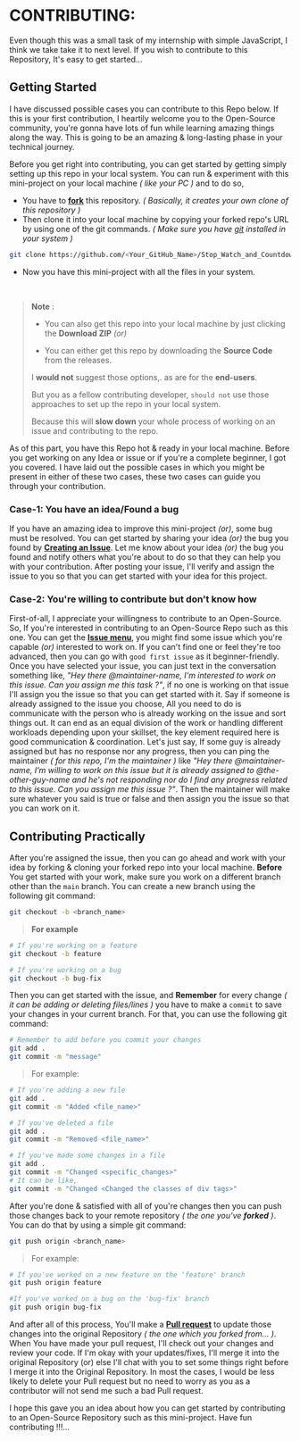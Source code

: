 # CONTRIBUTING:

Even though this was a small task of my internship with simple JavaScript, I think we take take it to next level. If you wish to contribute to this Repository, It's easy to get started...

## Getting Started

I have discussed possible cases you can contribute to this Repo below. If this is your first contribution, I heartily welcome you to the Open-Source community, you're gonna have lots of fun while learning amazing things along the way. This is going to be an amazing & long-lasting phase in your technical journey.

Before you get right into contributing, you can get started by getting simply setting up this repo in your local system. You can run & experiment with this mini-project on your local machine *( like your PC )* and to do so,

- You have to [**fork**](https://github.com/iamwatchdogs/Stop_Watch_and_Countdown_Timer/fork "Let's fork this repo") this repository. *( Basically, it creates your own clone of this repository )*
- Then clone it into your local machine by copying your forked repo's URL by using one of the git commands. *( Make sure you have [git](https://git-scm.com/ "Let's Download & install git") installed in your system )*
```bash
git clone https://github.com/<Your_GitHub_Name>/Stop_Watch_and_Countdown_Timer/
```
- Now you have this mini-project with all the files in your system.

<br>

> **Note** :
> 
> - You can also get this repo into your local machine by just clicking the **Download ZIP** *(or)*
> 
> - You can either get this repo by downloading the **Source Code** from the releases.
>
> I **would not** suggest those options,. as are for the **end-users**. 
> 
> But you as a fellow contributing developer, `should not` use those approaches to set up the repo in your local system.
> 
> Because this will **slow down** your whole process of working on an issue and contributing to the repo.

As of this part, you have this Repo hot & ready in your local machine. Before you get working on any Idea or issue or if you're a complete beginner, I got you covered. I have laid out the possible cases in which you might be present in either of these two cases, these two cases can guide you through your contribution.

### Case-1: You have an idea/Found a bug

If you have an amazing idea to improve this mini-project *(or)*, some bug must be resolved. You can get started by sharing your idea *(or)* the bug you found by [**Creating an Issue**](https://github.com/iamwatchdogs/Stop_Watch_and_Countdown_Timer/issues/new "Let's create an issue"). Let me know about your idea *(or)* the bug you found and notify others what you're about to do so that they can help you with your contribution. After posting your issue, I'll verify and assign the issue to you so that you can get started with your idea for this project.

### Case-2: You're willing to contribute but don't know how 

First-of-all, I appreciate your willingness to contribute to an Open-Source. So, If you're interested in contributing to an Open-Source Repo such as this one. You can get the [**Issue menu**](https://github.com/iamwatchdogs/Stop_Watch_and_Countdown_Timer/issues "Let's go to issue menu"), you might find some issue which you're capable *(or)* interested to work on. If you can't find one or feel they're too advanced, then you can go with `good first issue` as it beginner-friendly. Once you have selected your issue, you can just text in the conversation something like, *"Hey there @maintainer-name, I'm interested to work on this issue. Can you assign me this task ?"*, if no one is working on that issue I'll assign you the issue so that you can get started with it. Say if someone is already assigned to the issue you choose, All you need to do is communicate with the person who is already working on the issue and sort things out. It can end as an equal division of the work or handling different workloads depending upon your skillset, the key element required here is good communication & coordination. Let's just say, If some guy is already assigned but has no response nor any progress, then you can ping the maintainer *( for this repo, I'm the maintainer )* like *"Hey there @maintainer-name, I'm willing to work on this issue but it is already assigned to @the-other-guy-name and he's not responding nor do I find any progress related to this issue. Can you assign me this issue ?"*. Then the maintainer will make sure whatever you said is true or false and then assign you the issue so that you can work on it.

## Contributing Practically

After you're assigned the issue, then you can go ahead and work with your idea by forking & cloning your forked repo into your local machine. **Before** You get started with your work, make sure you work on a different branch other than the `main` branch. You can create a new branch using the following git command:
```bash
git checkout -b <branch_name>
```
> **For example**
```bash
# If you're working on a feature
git checkout -b feature

# If you're working on a bug
git checkout -b bug-fix
```

Then you can get started with the issue, and **Remember** for every change *( it can be adding or deleting files/lines )* you have to make a `commit` to save your changes in your current branch. For that, you can use the following git command:
```bash
# Remember to add before you commit your changes
git add .
git commit -m "message"
```
> For example:
```bash
# If you're adding a new file
git add .
git commit -m "Added <file_name>"

# If you've deleted a file
git add .
git commit -m "Removed <file_name>"

# If you've made some changes in a file
git add .
git commit -m "Changed <specific_changes>"  
# It can be like, 
git commit -m "Changed <Changed the classes of div tags>"
```

After you're done & satisfied with all of you're changes then you can push those changes back to your remote repository *( the one you've **forked** )*. You can do that by using a simple git command:
```bash
git push origin <branch_name>
```
> For example:
```bash
# If you've worked on a new feature on the 'feature' branch
git push origin feature

#If you've worked on a bug on the 'bug-fix' branch
git push origin bug-fix
```

And after all of this process, You'll make a [**Pull request**](https://github.com/iamwatchdogs/Stop_Watch_and_Countdown_Timer/compare "Let's make a PR") to update those changes into the original Repository *( the one which you forked from... )*. When You have made your pull request, I'll check out your changes and review your code. If I'm okay with your updates/fixes, I'll merge it into the original Repository (or) else I'll chat with you to set some things right before I merge it into the Original Repository. In most the cases, I would be less likely to delete your Pull request but no need to worry as you as a contributor will not send me such a bad Pull request.

I hope this gave you an idea about how you can get started by contributing to an Open-Source Repository such as this mini-project. Have fun contributing !!!...

